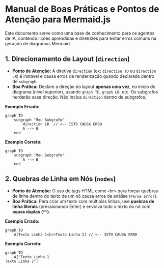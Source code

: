 # Manual de Boas Práticas e Pontos de Atenção para Mermaid.js

Este documento serve como uma base de conhecimento para os agentes de IA, contendo lições aprendidas e diretrizes para evitar erros comuns na geração de diagramas Mermaid.

## 1. Direcionamento de Layout (`direction`)

- **Ponto de Atenção:** A diretiva `direction` (ex: `direction TD` ou `direction LR`) é instável e causa erros de renderização quando declarada dentro de `subgraph`.
- **Boa Prática:** Declare a direção do layout **apenas uma vez**, no início do diagrama (nível superior), usando `graph TD`, `graph LR`, etc. Os subgrafos herdarão essa direção. Não inclua `direction` dentro de subgrafos.

**Exemplo Errado:**
```mermaid
graph TD
    subgraph "Meu Subgrafo"
        direction LR  // <-- ISTO CAUSA ERRO
        A --> B
    end
```

**Exemplo Correto:**
```mermaid
graph TD
    subgraph "Meu Subgrafo"
        A --> B
    end
```

## 2. Quebras de Linha em Nós (`nodes`)

- **Ponto de Atenção:** O uso de tags HTML como `<br>` para forçar quebras de linha dentro do texto de um nó causa erros de análise (`Parse error`).
- **Boa Prática:** Para criar um texto com múltiplas linhas, use **quebras de linha literais** (pressionando Enter) e envolva todo o texto do nó com **aspas duplas (`""`)**.

**Exemplo Errado:**
```mermaid
graph TD
    A[Texto Linha 1<br>Texto Linha 2] // <-- ISTO CAUSA ERRO
```

**Exemplo Correto:**
```mermaid
graph TD
    A["Texto Linha 1
Texto Linha 2"]
```
